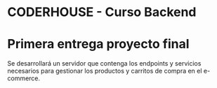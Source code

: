# CODERHOUSE - Curso Backend
# Primera entrega proyecto final

Se desarrollará un servidor que contenga los endpoints y servicios necesarios para gestionar los productos y carritos de compra en el e-commerce.
